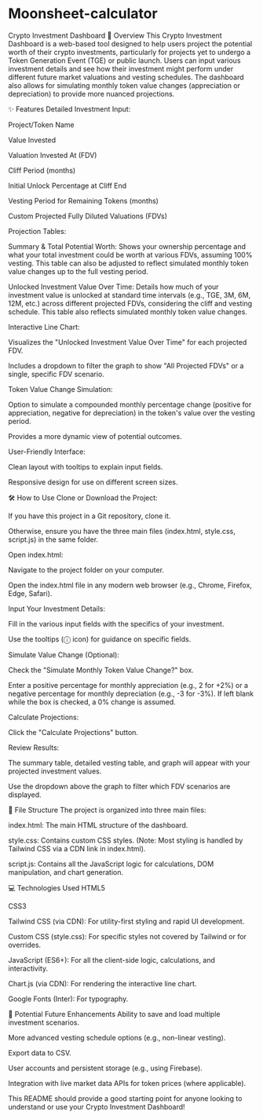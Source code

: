 # Moonsheet-calculator
Crypto Investment Dashboard
🚀 Overview
This Crypto Investment Dashboard is a web-based tool designed to help users project the potential worth of their crypto investments, particularly for projects yet to undergo a Token Generation Event (TGE) or public launch. Users can input various investment details and see how their investment might perform under different future market valuations and vesting schedules. The dashboard also allows for simulating monthly token value changes (appreciation or depreciation) to provide more nuanced projections.

✨ Features
Detailed Investment Input:

Project/Token Name

Value Invested

Valuation Invested At (FDV)

Cliff Period (months)

Initial Unlock Percentage at Cliff End

Vesting Period for Remaining Tokens (months)

Custom Projected Fully Diluted Valuations (FDVs)

Projection Tables:

Summary & Total Potential Worth: Shows your ownership percentage and what your total investment could be worth at various FDVs, assuming 100% vesting. This table can also be adjusted to reflect simulated monthly token value changes up to the full vesting period.

Unlocked Investment Value Over Time: Details how much of your investment value is unlocked at standard time intervals (e.g., TGE, 3M, 6M, 12M, etc.) across different projected FDVs, considering the cliff and vesting schedule. This table also reflects simulated monthly token value changes.

Interactive Line Chart:

Visualizes the "Unlocked Investment Value Over Time" for each projected FDV.

Includes a dropdown to filter the graph to show "All Projected FDVs" or a single, specific FDV scenario.

Token Value Change Simulation:

Option to simulate a compounded monthly percentage change (positive for appreciation, negative for depreciation) in the token's value over the vesting period.

Provides a more dynamic view of potential outcomes.

User-Friendly Interface:

Clean layout with tooltips to explain input fields.

Responsive design for use on different screen sizes.

🛠️ How to Use
Clone or Download the Project:

If you have this project in a Git repository, clone it.

Otherwise, ensure you have the three main files (index.html, style.css, script.js) in the same folder.

Open index.html:

Navigate to the project folder on your computer.

Open the index.html file in any modern web browser (e.g., Chrome, Firefox, Edge, Safari).

Input Your Investment Details:

Fill in the various input fields with the specifics of your investment.

Use the tooltips (ⓘ icon) for guidance on specific fields.

Simulate Value Change (Optional):

Check the "Simulate Monthly Token Value Change?" box.

Enter a positive percentage for monthly appreciation (e.g., 2 for +2%) or a negative percentage for monthly depreciation (e.g., -3 for -3%). If left blank while the box is checked, a 0% change is assumed.

Calculate Projections:

Click the "Calculate Projections" button.

Review Results:

The summary table, detailed vesting table, and graph will appear with your projected investment values.

Use the dropdown above the graph to filter which FDV scenarios are displayed.

📁 File Structure
The project is organized into three main files:

index.html: The main HTML structure of the dashboard.

style.css: Contains custom CSS styles. (Note: Most styling is handled by Tailwind CSS via a CDN link in index.html).

script.js: Contains all the JavaScript logic for calculations, DOM manipulation, and chart generation.

💻 Technologies Used
HTML5

CSS3

Tailwind CSS (via CDN): For utility-first styling and rapid UI development.

Custom CSS (style.css): For specific styles not covered by Tailwind or for overrides.

JavaScript (ES6+): For all the client-side logic, calculations, and interactivity.

Chart.js (via CDN): For rendering the interactive line chart.

Google Fonts (Inter): For typography.

🔮 Potential Future Enhancements
Ability to save and load multiple investment scenarios.

More advanced vesting schedule options (e.g., non-linear vesting).

Export data to CSV.

User accounts and persistent storage (e.g., using Firebase).

Integration with live market data APIs for token prices (where applicable).

This README should provide a good starting point for anyone looking to understand or use your Crypto Investment Dashboard!
